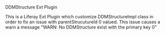DDMStructure Ext Plugin

This is a Liferay Ext Plugin which customize DDMStructureImpl class in order to fix an issue with parentStrucutureId 0 valued. This issue causes a warn a message "WARN: No DDMStructure exist with the primary key 0" 

